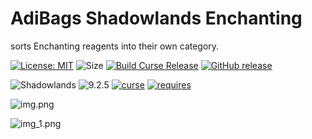 # AdiBags Shadowlands Enchanting
sorts Enchanting reagents into their own category.

[![License: MIT](https://img.shields.io/badge/License-MIT-yellow.svg)](https://opensource.org/licenses/MIT)
![Size](https://img.shields.io/github/repo-size/N6REJ/AdiBags_Shadowlands_Enchanting)
[![Build Curse Release](https://github.com/N6REJ/AdiBags_Shadowlands_Enchanting/actions/workflows/release.yml/badge.svg)](https://github.com/N6REJ/AdiBags_Shadowlands_Enchanting/actions/workflows/release.yml) 
[![GitHub release](https://img.shields.io/github/release/N6REJ/AdiBags_Shadowlands_Enchanting.svg)](https://GitHub.com/N6REJ/AdiBags_Shadowlands_Enchanting/releases/)

![Shadowlands](https://img.shields.io/badge/Supports-Shadowlands-0B68D7)
![9.2.5](https://img.shields.io/badge/Ready_for-9.2.5-darkgreen)
[![curse](https://img.shields.io/badge/Curseforge_Project_ID:-545326-purple)](https://www.curseforge.com/wow/addons/adibags_shadowlands_Enchanting)
[![requires](https://img.shields.io/badge/Requires-AdiBags-brown)](https://www.curseforge.com/wow/addons/adibags)

![img.png](https://github.com/N6REJ/AdiBags_Shadowlands_Enchanting/blob/main/images/img.png)

![img_1.png](https://github.com/N6REJ/AdiBags_Shadowlands_Enchanting/blob/main/images/img_1.png)

